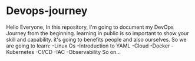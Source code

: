 # Devops-journey
Hello Everyone,
In this repository, I'm going to document my DevOps Journey from the beginning. learning in public is so important to show your skill and capability. it's going to benefits people and also ourselves.
So we are going to learn:
-Linux Os
-Introduction to YAML
-Cloud
-Docker
-Kubernetes
-CI/CD
-IAC
-Observability
So on...
